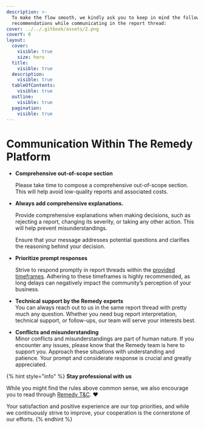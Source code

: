 ```yaml
---
description: >-
  To make the flow smooth, we kindly ask you to keep in mind the following
  recommendations while communicating in the report thread:
cover: ../../.gitbook/assets/2.png
coverY: 0
layout:
  cover:
    visible: true
    size: hero
  title:
    visible: true
  description:
    visible: true
  tableOfContents:
    visible: true
  outline:
    visible: true
  pagination:
    visible: true
---
```


# Communication Within The Remedy Platform

*   **Comprehensive out-of-scope section**

    Please take time to compose a comprehensive out-of-scope section. This will help avoid low-quality reports and associated costs.
*   **Always add comprehensive explanations.**

    Provide comprehensive explanations when making decisions, such as rejecting a report, changing its severity, or taking any other action. This will help prevent misunderstandings.

    Ensure that your message addresses potential questions and clarifies the reasoning behind your decision.
*   **Prioritize prompt responses**

    Strive to respond promptly in report threads within the [provided timeframes](response-times.md). Adhering to these timeframes is highly recommended, as long delays can negatively impact the community’s perception of your business.
* **Technical support by the Remedy experts** \
  You can always reach out to us in the same report thread with pretty much any question. Whether you need bug report interpretation, technical support, or follow-ups, our team will serve your interests best.
* **Conflicts and misunderstanding**\
  Minor conflicts and misunderstandings are part of human nature. If you encounter any issues, please know that the Remedy team is here to support you. Approach these situations with understanding and patience. Your prompt and considerate response is crucial and greatly appreciated.

{% hint style="info" %}
**Stay professional with us**

While you might find the rules above common sense, we also encourage you to read through [Remedy T\&C](https://docs.r.xyz/main/policies/terms-and-conditions). :heart:

Your satisfaction and positive experience are our top priorities, and while we continuously strive to improve, your cooperation is the cornerstone of our efforts.
{% endhint %}
